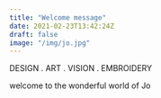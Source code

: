 ```yaml
---
title: "Welcome message"
date: 2021-02-23T13:42:24Z
draft: false
image: "/img/jo.jpg" 
---
```


<span class="four-words">DESIGN . ART . VISION . EMBROIDERY</span>

welcome to the wonderful world of Jo